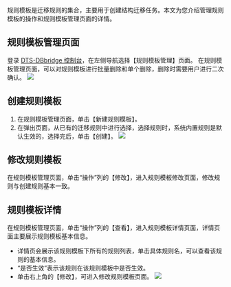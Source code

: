 
规则模板是迁移规则的集合，主要用于创建结构迁移任务。本文为您介绍管理规则模板的操作和规则模板管理页面的详情。

## 规则模板管理页面
登录 [DTS-DBbridge 控制台](https://cloud.tencent.com/document/product/571/45866)，在左侧导航选择【规则模板管理】页面。
在规则模板管理页面，可以对规则模板进行批量删除和单个删除，删除时需要用户进行二次确认。
![](https://main.qcloudimg.com/raw/79ec3c6e59767a3f2ad51497497fd00d.png)

## 创建规则模板
1. 在规则模板管理页面，单击【新建规则模板】。
2. 在弹出页面，从已有的迁移规则中进行选择，选择规则时，系统内置规则是默认生效的，选择完后，单击【创建】。
![](https://main.qcloudimg.com/raw/492582899586d07fa371734e28105564.png)

## 修改规则模板
在规则模板管理页面，单击“操作”列的【修改】，进入规则模板修改页面，修改规则与创建规则基本一致。

## 规则模板详情
在规则模板管理页面，单击“操作”列的【查看】，进入规则模板详情页面，详情页面主要展示规则模板基本信息。
- 详情页会展示该规则模板下所有的规则列表，单击具体规则名，可以查看该规则的基本信息。
- “是否生效”表示该规则在该规则模板中是否生效。
- 单击右上角的【修改】，可进入修改规则模板页面。
![](https://main.qcloudimg.com/raw/3ed88c5f4a3ba33477586c1fec04f47f.png)


